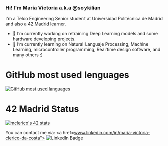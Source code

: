 ### Hi! I'm Maria Victoria a.k.a @soykilian

I'm a Telco Engineering Senior student at Universidad Politécnica de Madrid and also a [42 Madrid](https://www.42madrid.com/) learner.
- 🔭 I’m currently working on retraining Deep Learning models and some hardware developing projects.
- 🌱 I’m currently learning on Natural Languaje Processing, Machine Learning, microcontroller programming, Real'time design software, and many others :)
<!--
**soykilian/soykilian** is a ✨ _special_ ✨ repository because its `README.md` (this file) appears on your GitHub profile.

Here are some ideas to get you started:

- 🔭 I’m currently working on ...
- 🌱 I’m currently learning ...
- 👯 I’m looking to collaborate on ...
- 🤔 I’m looking for help with ...
- 💬 Ask me about ...
- 📫 How to reach me: ...
- 😄 Pronouns: ...
- ⚡ Fun fact: ...
-->
# GitHub most used lenguages

[![GitHub most used languages](https://github-readme-stats.vercel.app/api/top-langs/?username=soykilian&exclude_repo=fdf,42cursus,libft&langs_count=8&theme=onedark&layout=compact&hide=Verilog,Roff,Objective-C,Makefile,Dockerfile,CSS,HTML)](https://github.com/soykilian?tab=repositories)

# 42 Madrid Status

[![mclerico's 42 stats](https://badge42.herokuapp.com/api/stats/mclerico)](https://github.com/JaeSeoKim/badge42)

You can contact me via:
 <a href=www.linkedin.com/in/maria-victoria-clerico-da-costa">
    <img src="https://img.shields.io/badge/LinkedIn-blue?style=for-the-badge&logo=linkedin&logoColor=white" alt="LinkedIn Badge"/>
  </a>
